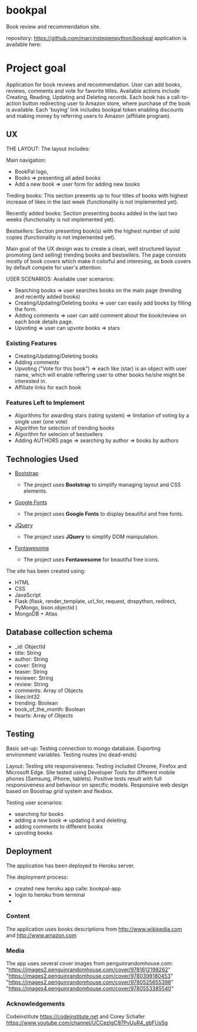 # bookpal

Book review and recommendation site.

repository: https://github.com/marcinstepienpython/bookpal
application is available here:

# Project goal

Application for book reviews and recommendation. User can add books, reviews, comments and vote for favorite titles. Available actions include Creating, Reading, Updating and Deleting records. Each book has a call-to-action button redirecting user to Amazon store, where purchase of the book is available. Each 'buying' link includes bookpal token enabling discounts and making money by referring users to Amazon (affiliate program).

## UX

THE LAYOUT:
The layout includes:

Main navigation:

- BookPal logo,
- Books => presenting all aded books
- Add a new book => user form for adding new books

Treding books:
This section presents up to four titles of books with highest increase of likes in the last week (functionality is not implemented yet).

Recently added books:
Section presenting books added in the last two weeks (functionality is not implemented yet).

Bestsellers:
Section presenting book(s) with the highest number of sold copies (functionality is not implemented yet).

Main goal of the UX design was to create a clean, well structured layout promoting (and selling) trending books and bestsellers. The page consists mostly of book covers which make it colorful and interesing, as book covers by default compete for user's attention.

USER SCENARIOS:
Available user scenarios:

- Searching books => user searches books on the main page (trending and recently added books)
- Creating/Updating/Deleting books => user can easily add books by filling the form.
- Adding comments => user can add comment about the book/review on each book details page.
- Upvoting => user can upvote books => stars

### Existing Features

- Creating/Updating/Deleting books
- Adding comments
- Upvoting ("Vote for this book") => each like (star) is an object with user name, which will enable reffering user to other books he/she might be interested in.
- Affiliate links for each book

### Features Left to Implement

- Algorithms for awarding stars (rating system) => limitation of voting by a single user (one vote)
- Algorithm for selection of trending books
- Algorithm for selecion of bestsellers
- Adding AUTHORS page => searching by author => books by authors

## Technologies Used

- [Bootstrap](https://getbootstrap.com/)

  - The project uses **Bootstrap** to simplify managing layout and CSS elements.

- [Google Fonts](https://fonts.google.com/)

  - The project uses **Google Fonts** to display beautiful and free fonts.

- [JQuery](https://jquery.com)

  - The project uses **JQuery** to simplify DOM manipulation.

- [Fontawesome](https://fontawesome.com/)
  - The project uses **Fontawesome** for beautiful free icons.

The site has been created using:

- HTML
- CSS
- JavaScript
- Flask (flask, render_template, url_for, request, dnspython, redirect, PyMongo, bson.objectid )
- MongoDB + Atlas

## Database collection schema

- \_id: ObjectId
- title: String
- author: String
- cover: String
- teaser: String
- reviewer: String
- review: String
- comments: Array of Objects
- likes:Int32
- trending: Boolean
- book_of_the_month: Boolean
- hearts: Array of Objects

## Testing

Basic set-up:
Testing connection to mongo database. Exporting environment variables. Testing routes (no dead-ends)

Layout:
Testing site responsiveness:
Testing included Chrome, Firefox and Microsoft Edge. Site tested using Developer Tools for different mobile phones (Samsung, iPhone, tablets). Positive tests result with full responsiveness and behaviour on specific models. Responsive web design based on Boostrap grid system and flexbox.

Testing user scenarios:

- searching for books
- adding a new book => updating it and deleting.
- adding comments to different books
- upvoting books

## Deployment

The application has been deployed to Heroku server.

The deployment process:

- created new heroku app calle: bookpal-app
- login to heroku from terminal
-

### Content

The application uses books descriptions from http://www.wikipedia.com and http://www.amazon.com

### Media

The app uses several cover images from penguinrandomhouse.com:
"https://images2.penguinrandomhouse.com/cover/9781612198262"
"https://images2.penguinrandomhouse.com/cover/9780399180453"
"https://images2.penguinrandomhouse.com/cover/9780525655398"
"https://images4.penguinrandomhouse.com/cover/9780553385540"

### Acknowledgements

Codeinstitute https://codeinstitute.net and
Corey Schafer https://www.youtube.com/channel/UCCezIgC97PvUuR4_gbFUs5g
